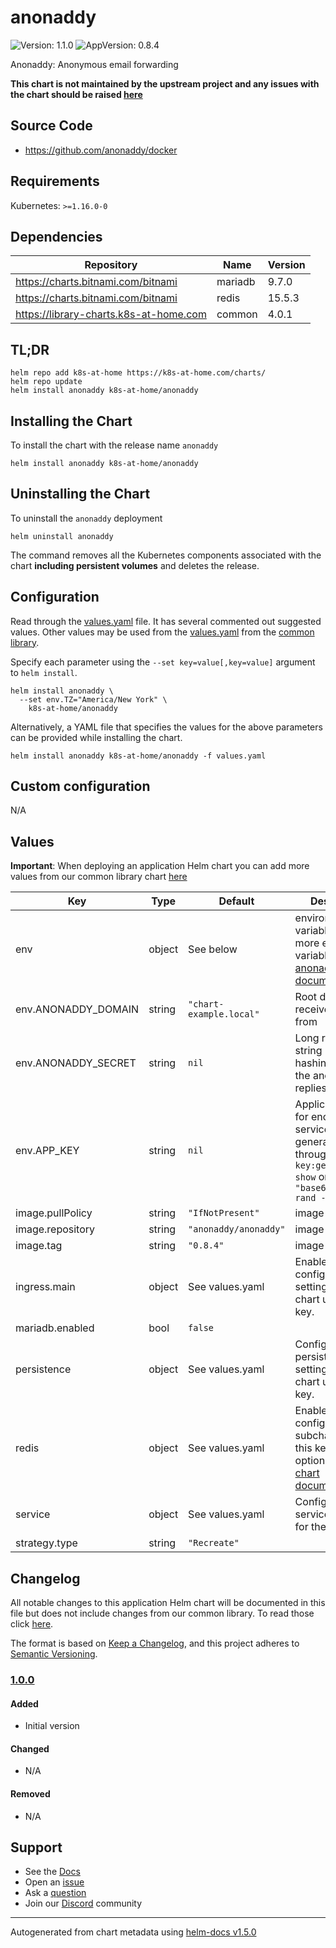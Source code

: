 # anonaddy

![Version: 1.1.0](https://img.shields.io/badge/Version-1.1.0-informational?style=flat-square) ![AppVersion: 0.8.4](https://img.shields.io/badge/AppVersion-0.8.4-informational?style=flat-square)

Anonaddy: Anonymous email forwarding

**This chart is not maintained by the upstream project and any issues with the chart should be raised [here](https://github.com/k8s-at-home/charts/issues/new/choose)**

## Source Code

* <https://github.com/anonaddy/docker>

## Requirements

Kubernetes: `>=1.16.0-0`

## Dependencies

| Repository | Name | Version |
|------------|------|---------|
| https://charts.bitnami.com/bitnami | mariadb | 9.7.0 |
| https://charts.bitnami.com/bitnami | redis | 15.5.3 |
| https://library-charts.k8s-at-home.com | common | 4.0.1 |

## TL;DR

```console
helm repo add k8s-at-home https://k8s-at-home.com/charts/
helm repo update
helm install anonaddy k8s-at-home/anonaddy
```

## Installing the Chart

To install the chart with the release name `anonaddy`

```console
helm install anonaddy k8s-at-home/anonaddy
```

## Uninstalling the Chart

To uninstall the `anonaddy` deployment

```console
helm uninstall anonaddy
```

The command removes all the Kubernetes components associated with the chart **including persistent volumes** and deletes the release.

## Configuration

Read through the [values.yaml](./values.yaml) file. It has several commented out suggested values.
Other values may be used from the [values.yaml](https://github.com/k8s-at-home/library-charts/tree/main/charts/stable/common/values.yaml) from the [common library](https://github.com/k8s-at-home/library-charts/tree/main/charts/stable/common).

Specify each parameter using the `--set key=value[,key=value]` argument to `helm install`.

```console
helm install anonaddy \
  --set env.TZ="America/New York" \
    k8s-at-home/anonaddy
```

Alternatively, a YAML file that specifies the values for the above parameters can be provided while installing the chart.

```console
helm install anonaddy k8s-at-home/anonaddy -f values.yaml
```

## Custom configuration

N/A

## Values

**Important**: When deploying an application Helm chart you can add more values from our common library chart [here](https://github.com/k8s-at-home/library-charts/tree/main/charts/stable/common)

| Key | Type | Default | Description |
|-----|------|---------|-------------|
| env | object | See below | environment variables. See more environment variables in the [anonaddy documentation](https://github.com/anonaddy/docker#environment-variables). |
| env.ANONADDY_DOMAIN | string | `"chart-example.local"` | Root domain to receive email from |
| env.ANONADDY_SECRET | string | `nil` | Long random string used when hashing data for the anonymous replies |
| env.APP_KEY | string | `nil` | Application key for encrypter service You can generate one through `anonaddy key:generate --show` or `echo "base64:$(openssl rand -base64 32)"` |
| image.pullPolicy | string | `"IfNotPresent"` | image pull policy |
| image.repository | string | `"anonaddy/anonaddy"` | image repository |
| image.tag | string | `"0.8.4"` | image tag |
| ingress.main | object | See values.yaml | Enable and configure ingress settings for the chart under this key. |
| mariadb.enabled | bool | `false` |  |
| persistence | object | See values.yaml | Configure persistence settings for the chart under this key. |
| redis | object | See values.yaml | Enable and configure redis subchart under this key.    For more options see [redis chart documentation](https://github.com/bitnami/charts/tree/master/bitnami/redis) |
| service | object | See values.yaml | Configures service settings for the chart. |
| strategy.type | string | `"Recreate"` |  |

## Changelog

All notable changes to this application Helm chart will be documented in this file but does not include changes from our common library. To read those click [here](https://github.com/k8s-at-home/library-charts/tree/main/charts/stable/common#changelog).

The format is based on [Keep a Changelog](https://keepachangelog.com/en/1.0.0/), and this project adheres to [Semantic Versioning](https://semver.org/spec/v2.0.0.html).

### [1.0.0]

#### Added

- Initial version

#### Changed

- N/A

#### Removed

- N/A

[1.0.0]: #100

## Support

- See the [Docs](https://docs.k8s-at-home.com/our-helm-charts/getting-started/)
- Open an [issue](https://github.com/k8s-at-home/charts/issues/new/choose)
- Ask a [question](https://github.com/k8s-at-home/organization/discussions)
- Join our [Discord](https://discord.gg/sTMX7Vh) community

----------------------------------------------
Autogenerated from chart metadata using [helm-docs v1.5.0](https://github.com/norwoodj/helm-docs/releases/v1.5.0)
